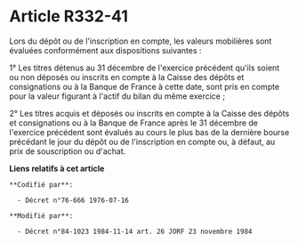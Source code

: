 # Article R332-41

Lors du dépôt ou de l'inscription en compte, les valeurs mobilières sont évaluées conformément aux dispositions suivantes :

1° Les titres détenus au 31 décembre de l'exercice précédent qu'ils soient ou non déposés ou inscrits en compte à la Caisse
des dépôts et consignations ou à la Banque de France à cette date, sont pris en compte pour la valeur figurant à l'actif du
bilan du même exercice ;

2° Les titres acquis et déposés ou inscrits en compte à la Caisse des dépôts et consignations ou à la Banque de France après
le 31 décembre de l'exercice précédent sont évalués au cours le plus bas de la dernière bourse précédant le jour du dépôt ou
de l'inscription en compte ou, à défaut, au prix de souscription ou d'achat.

**Liens relatifs à cet article**

	**Codifié par**:

	  - Décret n°76-666 1976-07-16

	**Modifié par**:

	  - Décret n°84-1023 1984-11-14 art. 26 JORF 23 novembre 1984
